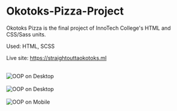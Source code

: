 # Okotoks-Pizza-Project
Okotoks Pizza is the final project of InnoTech College's HTML and CSS/Sass units.

Used: HTML, SCSS

Live site: https://straightouttaokotoks.ml<br/><br/>

![OOP on Desktop](https://i.imgur.com/czjssb8.png)<br/><br/>
![OOP on Desktop](https://i.imgur.com/KKKfEpI.png)<br/><br/>
![OOP on Mobile](https://i.imgur.com/ORKzrYD.png)<br/><br/>
